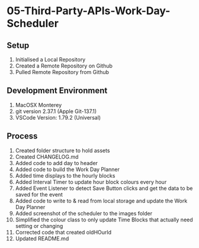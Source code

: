 # 05-Third-Party-APIs-Work-Day-Scheduler

## Setup
1. Initialised a Local Repository
2. Created a Remote Repository on Github
3. Pulled Remote Repository from Github

## Development Environment
1. MacOSX Monterey
2. git version 2.37.1 (Apple Git-137.1)
3. VSCode Version: 1.79.2 (Universal)

## Process
1. Created folder structure to hold assets
2. Created CHANGELOG.md
3. Added code to add day to header
4. Added code to build the Work Day Planner
5. Added time displays to the hourly blocks
6. Added Interval Timer to update hour block colours every hour
7. Added Event Listener to detect Save Button clicks and get the data to be saved for the event
8. Added code to write to & read from local storage and update the Work Day Planner
9. Added screenshot of the scheduler to the images folder
10. Simplified the colour class to only update Time Blocks that actually need setting or changing
11. Corrected code that created oldHOurId
12. Updated README.md 